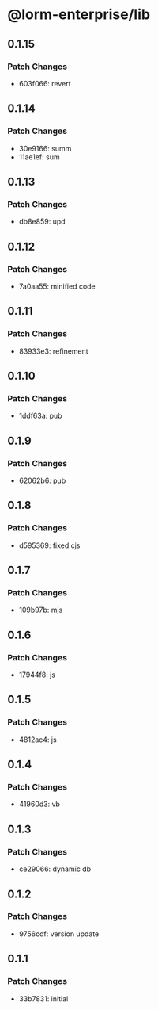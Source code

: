 # @lorm-enterprise/lib

## 0.1.15

### Patch Changes

- 603f066: revert

## 0.1.14

### Patch Changes

- 30e9166: summ
- 11ae1ef: sum

## 0.1.13

### Patch Changes

- db8e859: upd

## 0.1.12

### Patch Changes

- 7a0aa55: minified code

## 0.1.11

### Patch Changes

- 83933e3: refinement

## 0.1.10

### Patch Changes

- 1ddf63a: pub

## 0.1.9

### Patch Changes

- 62062b6: pub

## 0.1.8

### Patch Changes

- d595369: fixed cjs

## 0.1.7

### Patch Changes

- 109b97b: mjs

## 0.1.6

### Patch Changes

- 17944f8: js

## 0.1.5

### Patch Changes

- 4812ac4: js

## 0.1.4

### Patch Changes

- 41960d3: vb

## 0.1.3

### Patch Changes

- ce29066: dynamic db

## 0.1.2

### Patch Changes

- 9756cdf: version update

## 0.1.1

### Patch Changes

- 33b7831: initial

